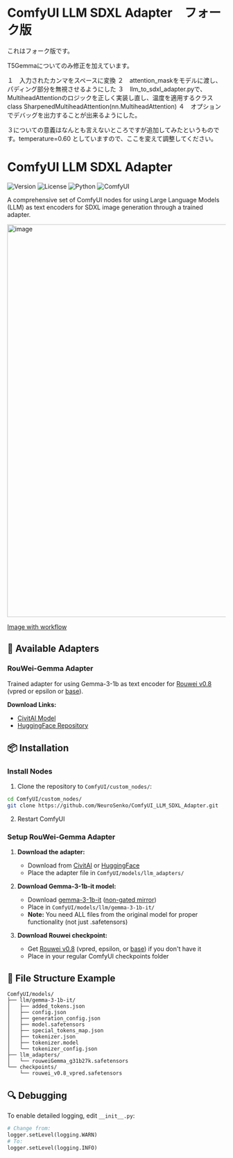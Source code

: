 # ComfyUI LLM SDXL Adapter　フォーク版

これはフォーク版です。

T5Gemmaについてのみ修正を加えています。

１　入力されたカンマをスペースに変換
２　attention_maskをモデルに渡し、パディング部分を無視させるようにした
３　llm_to_sdxl_adapter.pyで、MultiheadAttentionのロジックを正しく実装し直し、温度を適用するクラスclass SharpenedMultiheadAttention(nn.MultiheadAttention)
４　オプションでデバッグを出力することが出来るようにした。

３についての意義はなんとも言えないところですが追加してみたというものです。temperature=0.60 としていますので、ここを変えて調整してください。

# ComfyUI LLM SDXL Adapter

![Version](https://img.shields.io/badge/version-2.0.0-blue.svg)
![License](https://img.shields.io/badge/license-MIT-green.svg)
![Python](https://img.shields.io/badge/python-3.8+-blue.svg)
![ComfyUI](https://img.shields.io/badge/ComfyUI-compatible-orange.svg)

A comprehensive set of ComfyUI nodes for using Large Language Models (LLM) as text encoders for SDXL image generation through a trained adapter.

<img width="1803" height="904" alt="image" src="https://github.com/user-attachments/assets/e8e5f047-37e7-4f8b-9bbd-78d70e2a7d80" />

[Image with workflow](https://files.catbox.moe/om6tc4.png)


## 🎯 Available Adapters

### RouWei-Gemma Adapter 
Trained adapter for using Gemma-3-1b as text encoder for [Rouwei v0.8](https://civitai.com/models/950531) (vpred or epsilon or [base](https://huggingface.co/Minthy/RouWei-0.8/blob/main/rouwei_080_base_fp16.safetensors)).

**Download Links:**
- [CivitAI Model](https://civitai.com/models/1782437)
- [HuggingFace Repository](https://huggingface.co/Minthy/RouWei-Gemma)

## 📦 Installation
### Install Nodes
1. Clone the repository to `ComfyUI/custom_nodes/`:
```bash
cd ComfyUI/custom_nodes/
git clone https://github.com/NeuroSenko/ComfyUI_LLM_SDXL_Adapter.git
```

2. Restart ComfyUI

### Setup RouWei-Gemma Adapter

1. **Download the adapter:**
   - Download from [CivitAI](https://civitai.com/models/1782437) or [HuggingFace](https://huggingface.co/Minthy/RouWei-Gemma)
   - Place the adapter file in `ComfyUI/models/llm_adapters/`

2. **Download Gemma-3-1b-it model:**
   - Download [gemma-3-1b-it](https://huggingface.co/google/gemma-3-1b-it) ([non-gated mirror](https://huggingface.co/unsloth/gemma-3-1b-it))
   - Place in `ComfyUI/models/llm/gemma-3-1b-it/`
   - **Note:** You need ALL files from the original model for proper functionality (not just .safetensors)

3. **Download Rouwei checkpoint:**
   - Get [Rouwei v0.8](https://civitai.com/models/950531) (vpred, epsilon, or [base](https://huggingface.co/Minthy/RouWei-0.8/blob/main/rouwei_080_base_fp16.safetensors)) if you don't have it
   - Place in your regular ComfyUI checkpoints folder

## 📁 File Structure Example

```
ComfyUI/models/
├── llm/gemma-3-1b-it/
│   ├── added_tokens.json
│   ├── config.json
│   ├── generation_config.json
│   ├── model.safetensors
│   ├── special_tokens_map.json
│   ├── tokenizer.json
│   ├── tokenizer.model
│   └── tokenizer_config.json
├── llm_adapters/
│   └── rouweiGemma_g31b27k.safetensors
└── checkpoints/
    └── rouwei_v0.8_vpred.safetensors
```

## 🔍 Debugging

To enable detailed logging, edit `__init__.py`:
```python
# Change from:
logger.setLevel(logging.WARN)
# To:
logger.setLevel(logging.INFO)
```
